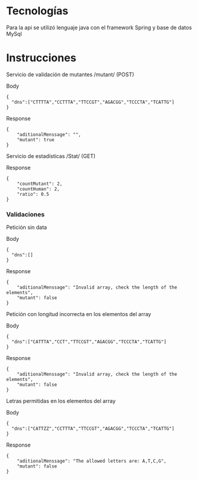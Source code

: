 # Tecnologías
Para la api se utilizó lenguaje java con el framework Spring y base de datos MySql

# Instrucciones 

Servicio de validación de mutantes /mutant/ (POST)

Body
~~~
{
  "dns":["CTTTTA","CCTTTA","TTCCGT","AGACGG","TCCCTA","TCATTG"]
}
~~~

Response
~~~
{
    "aditionalMenssage": "",
    "mutant": true
}
~~~
Servicio de estadísticas /Stat/ (GET)

Response
~~~
{
    "countMutant": 2,
    "countHuman": 2,
    "ratio": 0.5
}
~~~


### Validaciones

Petición sin data

Body
~~~
{
  "dns":[]
}
~~~
Response
~~~
{
    "aditionalMenssage": "Invalid array, check the length of the elements",
    "mutant": false
}
~~~

Petición con longitud incorrecta en los elementos del array

Body
~~~
{
  "dns":["CATTTA","CCT","TTCCGT","AGACGG","TCCCTA","TCATTG"]
}
~~~
Response
~~~
{
    "aditionalMenssage": "Invalid array, check the length of the elements",
    "mutant": false
}
~~~

Letras permitidas en los elementos del array

Body
~~~
{
  "dns":["CATTZZ","CCTTTA","TTCCGT","AGACGG","TCCCTA","TCATTG"]
}
~~~
Response
~~~
{
    "aditionalMenssage": "The allowed letters are: A,T,C,G",
    "mutant": false
}
~~~

